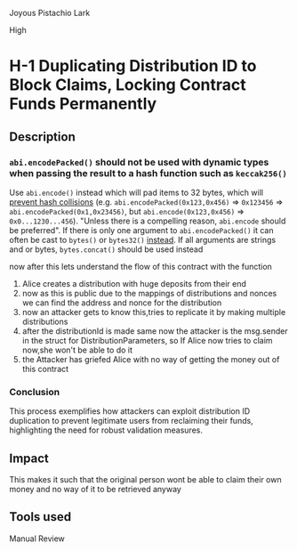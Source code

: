 Joyous Pistachio Lark

High

# H-1 Duplicating Distribution ID to Block Claims, Locking Contract Funds Permanently


## Description

### `abi.encodePacked()` should not be used with dynamic types when passing the result to a hash function such as `keccak256()`
Use `abi.encode()` instead which will pad items to 32 bytes, which will [prevent hash collisions](https://docs.soliditylang.org/en/v0.8.13/abi-spec.html#non-standard-packed-mode) (e.g. `abi.encodePacked(0x123,0x456)` => `0x123456` => `abi.encodePacked(0x1,0x23456)`, but `abi.encode(0x123,0x456)` => `0x0...1230...456`). "Unless there is a compelling reason, `abi.encode` should be preferred". If there is only one argument to `abi.encodePacked()` it can often be cast to `bytes()` or `bytes32()` [instead](https://ethereum.stackexchange.com/questions/30912/how-to-compare-strings-in-solidity#answer-82739).
If all arguments are strings and or bytes, `bytes.concat()` should be used instead

now after this lets understand the flow of this contract with the function

1. Alice creates a distribution with huge deposits from their end
2. now as this is public due to the mappings of distributions and nonces we can find the address and nonce for the distribution
3. now an attacker gets to know this,tries to replicate it by making multiple distributions
4. after the distributionId is made same now the attacker is the msg.sender in the struct for DistributionParameters, so If Alice now tries to claim now,she won't be able to do it
5. the Attacker has griefed Alice with no way of getting the money out of this contract


### Conclusion
This process exemplifies how attackers can exploit distribution ID duplication to prevent legitimate users from reclaiming their funds, highlighting the need for robust validation measures.


## Impact

This makes it such that the original person wont be able to claim their own money and no way of it to be retrieved anyway


## Tools used

Manual Review
